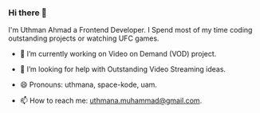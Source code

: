 
<!--
Here are some ideas to get you started:

- 🔭 I’m currently working on ...
- 🌱 I’m currently learning ...
- 👯 I’m looking to collaborate on ...
- 🤔 I’m looking for help with ...
- 💬 Ask me about ...
- 📫 How to reach me: ...
- 😄 Pronouns: ...
- ⚡ Fun fact: ...
-->

### Hi there 👋

I'm Uthman Ahmad a Frontend Developer. I Spend most of my time coding outstanding projects or watching UFC games.


<!-- TODO: Add last video link -->

- 🔭 I’m currently working on Video on Demand (VOD) project.
- 🤔 I’m looking for help with Outstanding Video Streaming ideas.
- 😄 Pronouns: uthmana, space-kode, uam.

- 📫 How to reach me: uthmana.muhammad@gmail.com.



<!-- TODO: Make technologies links takes you to repositories 

### Top Technologies

-->


